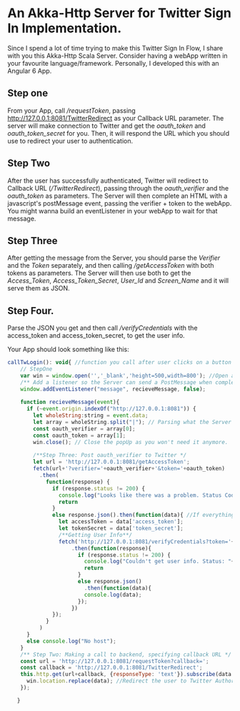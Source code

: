 # An Akka-Http Server for Twitter Sign In Implementation. 

Since I spend a lot of time trying to make this Twitter Sign In Flow, I share with you this Akka-Http Scala Server. Consider having a webApp written in your favourite language/framework. Personally, I developed this with an Angular 6 App.

## Step one

From your App, call */requestToken*, passing http://127.0.0.1:8081/TwitterRedirect as your Callback URL parameter. The server will make connection to Twitter and get the *oauth_token* and *oauth_token_secret* for you. Then, it will respond the URL which you should use to redirect your user to authentication.

## Step Two

After the user has successfully authenticated, Twitter will redirect to Callback URL (*/TwitterRedirect*), passing through the *oauth_verifier* and the *oauth_token* as parameters. The Server will then complete an HTML with a javascript's postMessage event, passing the verifier + token to the webApp. You might wanna build an eventListener in your webApp to wait for that message.

## Step Three

After getting the message from the Server, you should parse the *Verifier* and the *Token* separately, and then calling */getAccessToken* with both tokens as parameters. The Server will then use both to get the *Access_Token*, *Access_Token_Secret*, *User_Id* and *Screen_Name* and it will serve them as JSON.

## Step Four.

Parse the JSON you get and then call */verifyCredentials* with the access_token and access_token_secret, to get the user info. 

Your App should look something like this:

```javascript
callTwLogin(): void{ //function you call after user clicks on a button or something.
    // StepOne
    var win = window.open('','_blank','height=500,width=800'); //Open a Blank PopUp.
    /** Add a listener so the Server can send a PostMessage when completing Authorization */
    window.addEventListener("message", recieveMessage, false);
    
    function recieveMessage(event){
      if (~event.origin.indexOf("http://127.0.0.1:8081")) {
        let wholeString:string = event.data;
        let array = wholeString.split("|"); // Parsing what the Server gives you.
        const oauth_verifier = array[0];
        const oauth_token = array[1];
        win.close(); // Close the popUp as you won't need it anymore.
        
        /**Step Three: Post oauth_verifier to Twitter */
        let url = 'http://127.0.0.1:8081/getAccessToken';
        fetch(url+'?verifier='+oauth_verifier+'&token='+oauth_token)
          .then(
            function(response) {
              if (response.status != 200) {
                console.log("Looks like there was a problem. Status Code: "+ response.status);
                return
              }
              else response.json().then(function(data){ //If everything goes fine, you get access tokens.
                let accessToken = data['access_token'];
                let tokenSecret = data['token_secret'];
                /**Getting User Info**/
                fetch('http://127.0.0.1:8081/verifyCredentials?token='+accessToken+'&tokenSecret='+tokenSecret)
                    .then(function(response){
                      if (response.status != 200) {
                        console.log("Couldn't get user info. Status: "+ response.status);
                        return
                      }
                      else response.json()
                        .then(function(data){
                        console.log(data);
                      });
                    })
              });
            }
          )
      }
      else console.log("No host");
    }
    /** Step Two: Making a call to backend, specifying callback URL */
    const url = 'http://127.0.0.1:8081/requestToken?callback=';
    const callback = 'http://127.0.0.1:8081/TwitterRedirect';
    this.http.get(url+callback, {responseType: 'text'}).subscribe(data =>{
      win.location.replace(data); //Redirect the user to Twitter Authorization.  
    });

   }
   
  ```

